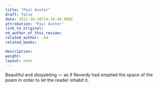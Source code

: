 ```yaml
---
title: "Paul Auster"
draft: false
date: 2011-10-18T14:34:48.000Z
attribution: "Paul Auster"
link_to_original:
nd_author_of_this_review:
related_author: .md
related_books:

description:
weight:
layout: none
---
```

Beautiful and disquieting — as if Reverdy had emptied the space of the poem in order to let the reader inhabit it.

